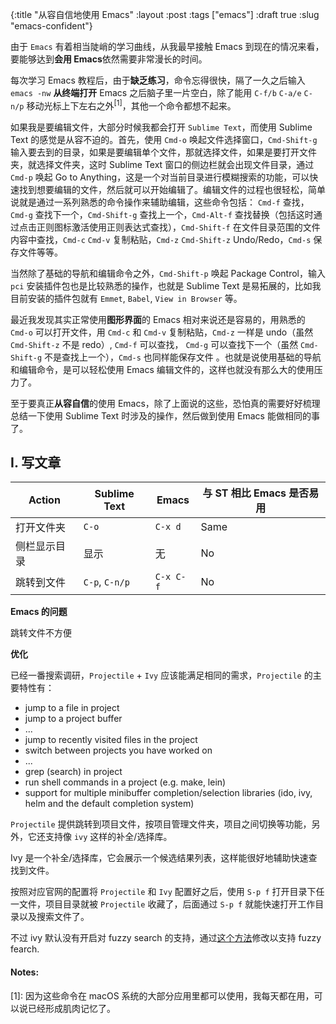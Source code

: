 {:title "从容自信地使用 Emacs"
 :layout :post
 :tags ["emacs"]
 :draft true
 :slug "emacs-confident"}

由于 `Emacs` 有着相当陡峭的学习曲线，从我最早接触 Emacs 到现在的情况来看，要能够达到**会用 Emacs**依然需要非常漫长的时间。

每次学习 Emacs 教程后，由于**缺乏练习**，命令忘得很快，隔了一久之后输入 `emacs -nw` **从终端打开** Emacs 之后脑子里一片空白，除了能用 `C-f/b` `C-a/e` `C-n/p` 移动光标上下左右之外<sup>[1]</sup>，其他一个命令都想不起来。

如果我是要编辑文件，大部分时候我都会打开 `Sublime Text`，而使用 Sublime Text 的感觉是从容不迫的。首先，使用 `Cmd-o` 唤起文件选择窗口，`Cmd-Shift-g` 输入要去到的目录，如果是要编辑单个文件，那就选择文件，如果是要打开文件夹，就选择文件夹，这时 Sublime Text 窗口的侧边栏就会出现文件目录，通过 `Cmd-p` 唤起 Go to Anything，这是一个对当前目录进行模糊搜索的功能，可以快速找到想要编辑的文件，然后就可以开始编辑了。编辑文件的过程也很轻松，简单说就是通过一系列熟悉的命令操作来辅助编辑，这些命令包括： `Cmd-f` 查找，`Cmd-g` 查找下一个，`Cmd-Shift-g` 查找上一个，`Cmd-Alt-f` 查找替换（包括这时通过点击正则图标激活使用正则表达式查找），`Cmd-Shift-f` 在文件目录范围的文件内容中查找，`Cmd-c` `Cmd-v` 复制粘贴，`Cmd-z` `Cmd-Shift-z` Undo/Redo，`Cmd-s` 保存文件等等。

当然除了基础的导航和编辑命令之外，`Cmd-Shift-p` 唤起 Package Control，输入 `pci` 安装插件包也是比较熟悉的操作，也就是 Sublime Text 是易拓展的，比如我目前安装的插件包就有 `Emmet`, `Babel`, `View in Browser` 等。

最近我发现其实正常使用**图形界面**的 Emacs 相对来说还是容易的，用熟悉的 `Cmd-o` 可以打开文件，用 `Cmd-c` 和 `Cmd-v` 复制粘贴，`Cmd-z` 一样是 undo（虽然 `Cmd-Shift-z` 不是 redo）, `Cmd-f` 可以查找， `Cmd-g` 可以查找下一个（虽然 `Cmd-Shift-g` 不是查找上一个），`Cmd-s` 也同样能保存文件 。也就是说使用基础的导航和编辑命令，是可以轻松使用 Emacs 编辑文件的，这样也就没有那么大的使用压力了。

至于要真正**从容自信**的使用 Emacs，除了上面说的这些，恐怕真的需要好好梳理总结一下使用 Sublime Text 时涉及的操作，然后做到使用 Emacs 能做相同的事了。

## I. 写文章

| Action     | Sublime Text   | Emacs       | 与 ST 相比 Emacs 是否易用 |
| ---------- | -------------- | ----------- | ----------------------- |
| 打开文件夹   | `C-o`          | `C-x d`     |  Same                  |
| 侧栏显示目录 | 显示            | 无          |  No                    |
| 跳转到文件  | `C-p`, `C-n/p`  | `C-x C-f`   |  No                    |


**Emacs 的问题**

跳转文件不方便

**优化**

已经一番搜索调研，`Projectile` + `Ivy` 应该能满足相同的需求，`Projectile` 的主要特性有：

- jump to a file in project
- jump to a project buffer
- ...
- jump to recently visited files in the project
- switch between projects you have worked on
- ...
- grep (search) in project
- run shell commands in a project (e.g. make, lein)
- support for multiple minibuffer completion/selection libraries (ido, ivy, helm and the default completion system)

`Projectile` 提供跳转到项目文件，按项目管理文件夹，项目之间切换等功能，另外，它还支持像 `ivy` 这样的补全/选择库。

Ivy 是一个补全/选择库，它会展示一个候选结果列表，这样能很好地辅助快速查找到文件。

按照对应官网的配置将 `Projectile` 和 `Ivy` 配置好之后，使用 `S-p f` 打开目录下任一文件，项目目录就被 `Projectile` 收藏了，后面通过 `S-p f` 就能快速打开工作目录以及搜索文件了。

不过 ivy 默认没有开启对 fuzzy search 的支持，通过[这个方法](https://oremacs.com/2016/01/06/ivy-flx/)修改以支持 fuzzy fearch.


#### Notes:
 
[1]: 因为这些命令在 macOS 系统的大部分应用里都可以使用，我每天都在用，可以说已经形成肌肉记忆了。
